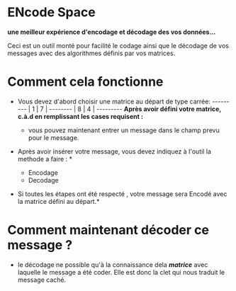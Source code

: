 # ENcode Space
**une meilleur expérience d'encodage et décodage des vos données...**

Ceci est un outil monté pour facilité le codage ainsi que le décodage de vos messages avec des algorithmes définis par vos matrices.

# Comment cela fonctionne 

* Vous devez d'abord choisir une matrice au départ de type carrée:
        ---------
        | 1 | 7 |
        --------
        | 8 | 4 |
        ---------
**Après avoir défini votre matrice, c.à.d en remplissant les cases requisent :**
    - vous pouvez maintenant entrer un message dans le champ prevu pour le message.

* Après avoir insérer votre message, vous devez indiquez à l'outil la methode a faire : *
    - Encodage
    - Decodage
* Si toutes les étapes ont été respecté , votre message sera Encodé avec la matrice défini au départ.*

# Comment maintenant décoder ce message ?
* le décodage ne possible qu'à la connaissance dela **_matrice_** avec laquelle le message a été coder. 
Elle est donc la clet qui nous traduit le message caché.



